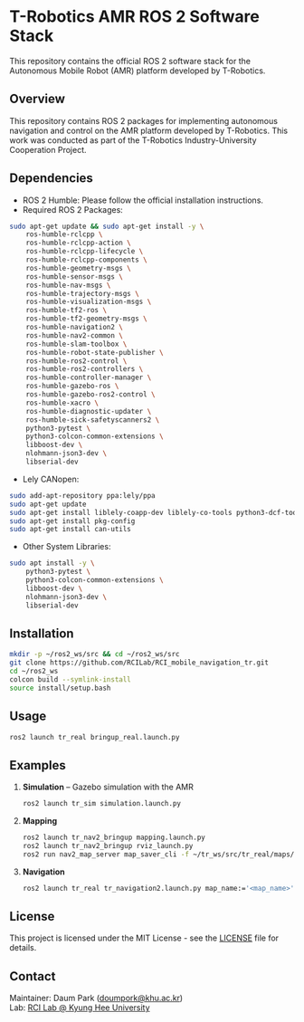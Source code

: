 # T-Robotics AMR ROS 2 Software Stack

This repository contains the official ROS 2 software stack for the Autonomous Mobile Robot (AMR) platform developed by T-Robotics.

## Overview
This repository contains ROS 2 packages for implementing autonomous navigation and control on the AMR platform developed by T-Robotics.
This work was conducted as part of the T-Robotics Industry-University Cooperation Project.

## Dependencies
- ROS 2 Humble: Please follow the official installation instructions.
- Required ROS 2 Packages:
```bash
sudo apt-get update && sudo apt-get install -y \
    ros-humble-rclcpp \
    ros-humble-rclcpp-action \
    ros-humble-rclcpp-lifecycle \
    ros-humble-rclcpp-components \
    ros-humble-geometry-msgs \
    ros-humble-sensor-msgs \
    ros-humble-nav-msgs \
    ros-humble-trajectory-msgs \
    ros-humble-visualization-msgs \
    ros-humble-tf2-ros \
    ros-humble-tf2-geometry-msgs \
    ros-humble-navigation2 \
    ros-humble-nav2-common \
    ros-humble-slam-toolbox \
    ros-humble-robot-state-publisher \
    ros-humble-ros2-control \
    ros-humble-ros2-controllers \
    ros-humble-controller-manager \
    ros-humble-gazebo-ros \
    ros-humble-gazebo-ros2-control \
    ros-humble-xacro \
    ros-humble-diagnostic-updater \
    ros-humble-sick-safetyscanners2 \
    python3-pytest \
    python3-colcon-common-extensions \
    libboost-dev \
    nlohmann-json3-dev \
    libserial-dev
```
- Lely CANopen:
```bash
sudo add-apt-repository ppa:lely/ppa
sudo apt-get update
sudo apt-get install liblely-coapp-dev liblely-co-tools python3-dcf-tools
sudo apt-get install pkg-config
sudo apt-get install can-utils
```
- Other System Libraries:
```bash
sudo apt install -y \
    python3-pytest \
    python3-colcon-common-extensions \
    libboost-dev \
    nlohmann-json3-dev \
    libserial-dev
```

## Installation
```bash
mkdir -p ~/ros2_ws/src && cd ~/ros2_ws/src
git clone https://github.com/RCILab/RCI_mobile_navigation_tr.git
cd ~/ros2_ws
colcon build --symlink-install
source install/setup.bash
```

## Usage
```bash
ros2 launch tr_real bringup_real.launch.py
```

## Examples
1. **Simulation** – Gazebo simulation with the AMR
   ```bash
   ros2 launch tr_sim simulation.launch.py
   ```
2. **Mapping**
   ```bash
   ros2 launch tr_nav2_bringup mapping.launch.py
   ros2 launch tr_nav2_bringup rviz_launch.py
   ros2 run nav2_map_server map_saver_cli -f ~/tr_ws/src/tr_real/maps/<map_name>
   ```
3. **Navigation**
   ```bash
   ros2 launch tr_real tr_navigation2.launch.py map_name:='<map_name>'
   ```

## License
This project is licensed under the MIT License - see the [LICENSE](LICENSE) file for details.

## Contact
Maintainer: Daum Park (doumpork@khu.ac.kr)  
Lab: [RCI Lab @ Kyung Hee University](https://rcilab.khu.ac.kr)
